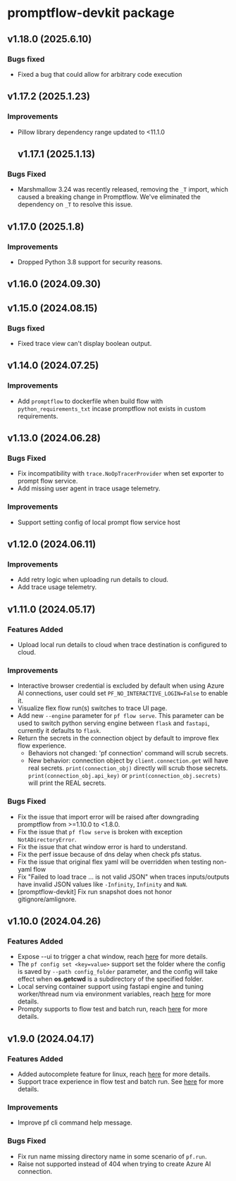 # promptflow-devkit package

## v1.18.0 (2025.6.10)

### Bugs fixed

- Fixed a bug that could allow for arbitrary code execution

## v1.17.2 (2025.1.23)

### Improvements
- Pillow library dependency range updated to <11.1.0

  ## v1.17.1 (2025.1.13)

### Bugs Fixed
- Marshmallow 3.24 was recently released, removing the `_T` import, which caused a breaking change in Promptflow. We've eliminated the dependency on `_T` to resolve this issue.

## v1.17.0 (2025.1.8)

### Improvements
- Dropped Python 3.8 support for security reasons.

## v1.16.0 (2024.09.30)

## v1.15.0 (2024.08.15)

### Bugs fixed
- Fixed trace view can't display boolean output.

## v1.14.0 (2024.07.25)
### Improvements
- Add `promptflow` to dockerfile when build flow with `python_requirements_txt` incase promptflow not exists in custom requirements.

## v1.13.0 (2024.06.28)

### Bugs Fixed
- Fix incompatibility with `trace.NoOpTracerProvider` when set exporter to prompt flow service.
- Add missing user agent in trace usage telemetry.

### Improvements
- Support setting config of local prompt flow service host

## v1.12.0 (2024.06.11)

### Improvements
- Add retry logic when uploading run details to cloud.
- Add trace usage telemetry.

## v1.11.0 (2024.05.17)

### Features Added
- Upload local run details to cloud when trace destination is configured to cloud.

### Improvements
- Interactive browser credential is excluded by default when using Azure AI connections, user could set `PF_NO_INTERACTIVE_LOGIN=False` to enable it.
- Visualize flex flow run(s) switches to trace UI page.
- Add new `--engine` parameter for `pf flow serve`. This parameter can be used to switch python serving engine between `flask` and `fastapi`, currently it defaults to `flask`.
- Return the secrets in the connection object by default to improve flex flow experience.
  - Behaviors not changed: 'pf connection' command will scrub secrets.
  - New behavior: connection object by `client.connection.get` will have real secrets. `print(connection_obj)` directly will scrub those secrets. `print(connection_obj.api_key)` or `print(connection_obj.secrets)` will print the REAL secrets.

### Bugs Fixed
- Fix the issue that import error will be raised after downgrading promptflow from >=1.10.0 to <1.8.0.
- Fix the issue that `pf flow serve` is broken with exception `NotADirectoryError`.
- Fix the issue that chat window error is hard to understand.
- Fix the perf issue because of dns delay when check pfs status.
- Fix the issue that original flex yaml will be overridden when testing non-yaml flow
- Fix "Failed to load trace ... is not valid JSON" when traces inputs/outputs have invalid JSON values like `-Infinity`, `Infinity` and `NaN`.
- [promptflow-devkit] Fix run snapshot does not honor gitignore/amlignore.

## v1.10.0 (2024.04.26)

### Features Added
- Expose --ui to trigger a chat window, reach [here](https://microsoft.github.io/promptflow/reference/pf-command-reference.html#pf-flow-test) for more details.
- The `pf config set <key=value>` support set the folder where the config is saved by `--path config_folder` parameter,
  and the config will take effect when **os.getcwd** is a subdirectory of the specified folder.
- Local serving container support using fastapi engine and tuning worker/thread num via environment variables, reach [here](https://microsoft.github.io/promptflow/how-to-guides/deploy-a-flow/deploy-using-docker.html) for more details.
- Prompty supports to flow test and batch run, reach [here](https://microsoft.github.io/promptflow/how-to-guides/develop-a-prompty/index.html#testing-prompty) for more details.


## v1.9.0 (2024.04.17)

### Features Added
- Added autocomplete feature for linux, reach [here](https://microsoft.github.io/promptflow/reference/pf-command-reference.html#autocomplete) for more details.
- Support trace experience in flow test and batch run. See [here](https://microsoft.github.io/promptflow/how-to-guides/tracing/index.html) for more details.

### Improvements

- Improve pf cli command help message.

### Bugs Fixed
- Fix run name missing directory name in some scenario of `pf.run`.
- Raise not supported instead of 404 when trying to create Azure AI connection.
